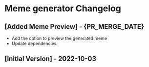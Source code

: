 # Meme generator Changelog

## [Added Meme Preview] - {PR_MERGE_DATE}

- Add the option to preview the generated meme
- Update dependencies

## [Initial Version] - 2022-10-03
